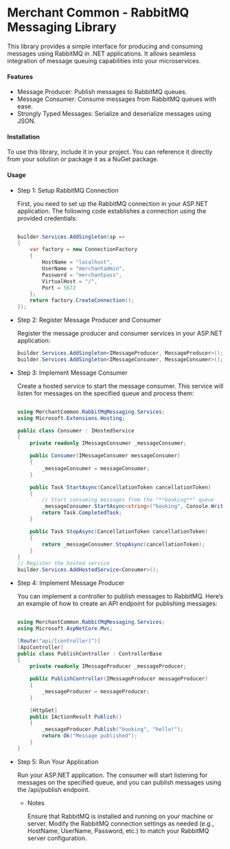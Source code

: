 # Merchant Common -  RabbitMQ Messaging Library

This library provides a simple interface for producing and consuming messages using RabbitMQ in .NET applications. It allows seamless integration of message queuing capabilities into your microservices.

#### Features

- Message Producer: Publish messages to RabbitMQ queues.
- Message Consumer: Consume messages from RabbitMQ queues with ease.
- Strongly Typed Messages: Serialize and deserialize messages using JSON.

#### Installation

To use this library, include it in your project. You can reference it directly from your solution or package it as a NuGet package.

#### Usage

- Step 1: Setup RabbitMQ Connection

    First, you need to set up the RabbitMQ connection in your ASP.NET application. The following code establishes a connection using the provided credentials:

    ```csharp

    builder.Services.AddSingleton(sp =>
    {
        var factory = new ConnectionFactory
        {
            HostName = "localhost",
            UserName = "merchantadmin",
            Password = "merchantpass",
            VirtualHost = "/",
            Port = 5672
        };
        return factory.CreateConnection();
    });
    ```

- Step 2: Register Message Producer and Consumer

    Register the message producer and consumer services in your ASP.NET application:

    ```csharp
    builder.Services.AddSingleton<IMessageProducer, MessageProducer>();
    builder.Services.AddSingleton<IMessageConsumer, MessageConsumer>();
    ```

- Step 3: Implement Message Consumer

    Create a hosted service to start the message consumer. This service will listen for messages on the specified queue and process them:

    ```csharp

    using MerchantCommon.RabbitMqMessaging.Services;
    using Microsoft.Extensions.Hosting;

    public class Consumer : IHostedService
    {
        private readonly IMessageConsumer _messageConsumer;

        public Consumer(IMessageConsumer messageConsumer)
        {
            _messageConsumer = messageConsumer;
        }

        public Task StartAsync(CancellationToken cancellationToken)
        {
            // Start consuming messages from the "**booking**" queue
            _messageConsumer.StartAsync<string>("booking", Console.WriteLine);
            return Task.CompletedTask;
        }

        public Task StopAsync(CancellationToken cancellationToken)
        {
            return _messageConsumer.StopAsync(cancellationToken);
        }
    }
    // Register the hosted service
    builder.Services.AddHostedService<Consumer>();

    ```


- Step 4: Implement Message Producer

    You can implement a controller to publish messages to RabbitMQ. Here’s an example of how to create an API endpoint for publishing messages:

    ```csharp

    using MerchantCommon.RabbitMqMessaging.Services;
    using Microsoft.AspNetCore.Mvc;

    [Route("api/[controller]")]
    [ApiController]
    public class PublishController : ControllerBase
    {
        private readonly IMessageProducer _messageProducer;

        public PublishController(IMessageProducer messageProducer)
        {
            _messageProducer = messageProducer;
        }

        [HttpGet]
        public IActionResult Publish()
        {
            _messageProducer.Publish("booking", "hello!");
            return Ok("Message published");
        }
    }
    ```
- Step 5: Run Your Application

    Run your ASP.NET application. The consumer will start listening for messages on the specified queue, and you can publish messages using the /api/publish endpoint.
    - Notes

        Ensure that RabbitMQ is installed and running on your machine or server.
        Modify the RabbitMQ connection settings as needed (e.g., HostName, UserName, Password, etc.) to match your RabbitMQ server configuration.

